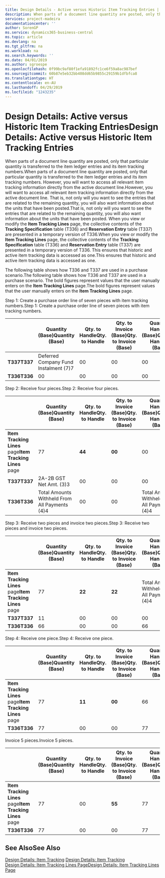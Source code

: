 ```yaml
---
title: Design Details - Active versus Historic Item Tracking Entries | Microsoft Docs
description: When parts of a document line quantity are posted, only that particular quantity is transferred to the item ledger entries and its item tracking numbers. However, you will want to access all relevant item tracking information directly from the active document line. That is, not only will you want to see the entries that are related to the remaining quantity, you will also want information about the units that have been posted. When you view or modify the **Item Tracking Lines** page, the collective contents of the **Tracking Specification** table (T336) and **Reservation Entry** table (T337) are presented in a temporary version of T336. This ensures that historic and active item tracking data is accessed as one.
services: project-madeira
documentationcenter: ''
author: SorenGP
ms.service: dynamics365-business-central
ms.topic: article
ms.devlang: na
ms.tgt_pltfrm: na
ms.workload: na
ms.search.keywords: ''
ms.date: 04/01/2019
ms.author: sgroespe
ms.openlocfilehash: 0f99bc9af80f1efa91892fc1ce6f59a8ac987bef
ms.sourcegitcommit: 60b87e5eb32bb408dd65b9855c29159b1dfbfca8
ms.translationtype: HT
ms.contentlocale: en-AU
ms.lasthandoff: 04/29/2019
ms.locfileid: "1243235"
---
```

# <a name="design-details-active-versus-historic-item-tracking-entries"></a><span data-ttu-id="2006f-107">Design Details: Active versus Historic Item Tracking Entries</span><span class="sxs-lookup"><span data-stu-id="2006f-107">Design Details: Active versus Historic Item Tracking Entries</span></span>
<span data-ttu-id="2006f-108">When parts of a document line quantity are posted, only that particular quantity is transferred to the item ledger entries and its item tracking numbers.</span><span class="sxs-lookup"><span data-stu-id="2006f-108">When parts of a document line quantity are posted, only that particular quantity is transferred to the item ledger entries and its item tracking numbers.</span></span> <span data-ttu-id="2006f-109">However, you will want to access all relevant item tracking information directly from the active document line.</span><span class="sxs-lookup"><span data-stu-id="2006f-109">However, you will want to access all relevant item tracking information directly from the active document line.</span></span> <span data-ttu-id="2006f-110">That is, not only will you want to see the entries that are related to the remaining quantity, you will also want information about the units that have been posted.</span><span class="sxs-lookup"><span data-stu-id="2006f-110">That is, not only will you want to see the entries that are related to the remaining quantity, you will also want information about the units that have been posted.</span></span> <span data-ttu-id="2006f-111">When you view or modify the **Item Tracking Lines** page, the collective contents of the **Tracking Specification** table (T336) and **Reservation Entry** table (T337) are presented in a temporary version of T336.</span><span class="sxs-lookup"><span data-stu-id="2006f-111">When you view or modify the **Item Tracking Lines** page, the collective contents of the **Tracking Specification** table (T336) and **Reservation Entry** table (T337) are presented in a temporary version of T336.</span></span> <span data-ttu-id="2006f-112">This ensures that historic and active item tracking data is accessed as one.</span><span class="sxs-lookup"><span data-stu-id="2006f-112">This ensures that historic and active item tracking data is accessed as one.</span></span>  

 <span data-ttu-id="2006f-113">The following table shows how T336 and T337 are used in a purchase scenario.</span><span class="sxs-lookup"><span data-stu-id="2006f-113">The following table shows how T336 and T337 are used in a purchase scenario.</span></span> <span data-ttu-id="2006f-114">The bold figures represent values that the user manually enters on the **Item Tracking Lines** page.</span><span class="sxs-lookup"><span data-stu-id="2006f-114">The bold figures represent values that the user manually enters on the **Item Tracking Lines** page.</span></span>  

 <span data-ttu-id="2006f-115">Step 1: Create a purchase order line of seven pieces with item tracking numbers.</span><span class="sxs-lookup"><span data-stu-id="2006f-115">Step 1: Create a purchase order line of seven pieces with item tracking numbers.</span></span>  

||<span data-ttu-id="2006f-116">**Quantity (Base)**</span><span class="sxs-lookup"><span data-stu-id="2006f-116">**Quantity (Base)**</span></span>|<span data-ttu-id="2006f-117">**Qty. to Handle**</span><span class="sxs-lookup"><span data-stu-id="2006f-117">**Qty. to Handle**</span></span>|<span data-ttu-id="2006f-118">**Qty. to Invoice (Base)**</span><span class="sxs-lookup"><span data-stu-id="2006f-118">**Qty. to Invoice (Base)**</span></span>|<span data-ttu-id="2006f-119">**Quantity Handled (Base)**</span><span class="sxs-lookup"><span data-stu-id="2006f-119">**Quantity Handled (Base)**</span></span>|<span data-ttu-id="2006f-120">**Quantity Invoiced (Base)**</span><span class="sxs-lookup"><span data-stu-id="2006f-120">**Quantity Invoiced (Base)**</span></span>|  
|-|----------------------------------------------|--------------------------------------------|------------------------------------------------------|-------------------------------------------------------|--------------------------------------------------------|  
|<span data-ttu-id="2006f-121">**T337**</span><span class="sxs-lookup"><span data-stu-id="2006f-121">**T337**</span></span>|<span data-ttu-id="2006f-122">Deferred Company Fund Instalment (7)</span><span class="sxs-lookup"><span data-stu-id="2006f-122">7</span></span>|<span data-ttu-id="2006f-123">0</span><span class="sxs-lookup"><span data-stu-id="2006f-123">0</span></span>|<span data-ttu-id="2006f-124">0</span><span class="sxs-lookup"><span data-stu-id="2006f-124">0</span></span>|<span data-ttu-id="2006f-125">0</span><span class="sxs-lookup"><span data-stu-id="2006f-125">0</span></span>|<span data-ttu-id="2006f-126">0</span><span class="sxs-lookup"><span data-stu-id="2006f-126">0</span></span>|  
|<span data-ttu-id="2006f-127">**T336**</span><span class="sxs-lookup"><span data-stu-id="2006f-127">**T336**</span></span>|<span data-ttu-id="2006f-128">0</span><span class="sxs-lookup"><span data-stu-id="2006f-128">0</span></span>|<span data-ttu-id="2006f-129">0</span><span class="sxs-lookup"><span data-stu-id="2006f-129">0</span></span>|<span data-ttu-id="2006f-130">0</span><span class="sxs-lookup"><span data-stu-id="2006f-130">0</span></span>|<span data-ttu-id="2006f-131">0</span><span class="sxs-lookup"><span data-stu-id="2006f-131">0</span></span>|<span data-ttu-id="2006f-132">0</span><span class="sxs-lookup"><span data-stu-id="2006f-132">0</span></span>|  

 <span data-ttu-id="2006f-133">Step 2: Receive four pieces.</span><span class="sxs-lookup"><span data-stu-id="2006f-133">Step 2: Receive four pieces.</span></span>  

||<span data-ttu-id="2006f-134">**Quantity (Base)**</span><span class="sxs-lookup"><span data-stu-id="2006f-134">**Quantity (Base)**</span></span>|<span data-ttu-id="2006f-135">**Qty. to Handle**</span><span class="sxs-lookup"><span data-stu-id="2006f-135">**Qty. to Handle**</span></span>|<span data-ttu-id="2006f-136">**Qty. to Invoice (Base)**</span><span class="sxs-lookup"><span data-stu-id="2006f-136">**Qty. to Invoice (Base)**</span></span>|<span data-ttu-id="2006f-137">**Quantity Handled (Base)**</span><span class="sxs-lookup"><span data-stu-id="2006f-137">**Quantity Handled (Base)**</span></span>|<span data-ttu-id="2006f-138">**Quantity Invoiced (Base)**</span><span class="sxs-lookup"><span data-stu-id="2006f-138">**Quantity Invoiced (Base)**</span></span>|  
|-|----------------------------------------------|--------------------------------------------|------------------------------------------------------|-------------------------------------------------------|--------------------------------------------------------|  
|<span data-ttu-id="2006f-139">**Item Tracking Lines** page</span><span class="sxs-lookup"><span data-stu-id="2006f-139">**Item Tracking Lines** page</span></span>|<span data-ttu-id="2006f-140">7</span><span class="sxs-lookup"><span data-stu-id="2006f-140">7</span></span>|<span data-ttu-id="2006f-141">**4**</span><span class="sxs-lookup"><span data-stu-id="2006f-141">**4**</span></span>|<span data-ttu-id="2006f-142">**0**</span><span class="sxs-lookup"><span data-stu-id="2006f-142">**0**</span></span>|<span data-ttu-id="2006f-143">0</span><span class="sxs-lookup"><span data-stu-id="2006f-143">0</span></span>|<span data-ttu-id="2006f-144">0</span><span class="sxs-lookup"><span data-stu-id="2006f-144">0</span></span>|  
|<span data-ttu-id="2006f-145">**T337**</span><span class="sxs-lookup"><span data-stu-id="2006f-145">**T337**</span></span>|<span data-ttu-id="2006f-146">2A-2B GST Net Amt. (3)</span><span class="sxs-lookup"><span data-stu-id="2006f-146">3</span></span>|<span data-ttu-id="2006f-147">0</span><span class="sxs-lookup"><span data-stu-id="2006f-147">0</span></span>|<span data-ttu-id="2006f-148">0</span><span class="sxs-lookup"><span data-stu-id="2006f-148">0</span></span>|<span data-ttu-id="2006f-149">0</span><span class="sxs-lookup"><span data-stu-id="2006f-149">0</span></span>|<span data-ttu-id="2006f-150">0</span><span class="sxs-lookup"><span data-stu-id="2006f-150">0</span></span>|  
|<span data-ttu-id="2006f-151">**T336**</span><span class="sxs-lookup"><span data-stu-id="2006f-151">**T336**</span></span>|<span data-ttu-id="2006f-152">Total Amounts Withheld From All Payments (4)</span><span class="sxs-lookup"><span data-stu-id="2006f-152">4</span></span>|<span data-ttu-id="2006f-153">0</span><span class="sxs-lookup"><span data-stu-id="2006f-153">0</span></span>|<span data-ttu-id="2006f-154">0</span><span class="sxs-lookup"><span data-stu-id="2006f-154">0</span></span>|<span data-ttu-id="2006f-155">Total Amounts Withheld From All Payments (4)</span><span class="sxs-lookup"><span data-stu-id="2006f-155">4</span></span>|<span data-ttu-id="2006f-156">0</span><span class="sxs-lookup"><span data-stu-id="2006f-156">0</span></span>|  

 <span data-ttu-id="2006f-157">Step 3: Receive two pieces and invoice two pieces.</span><span class="sxs-lookup"><span data-stu-id="2006f-157">Step 3: Receive two pieces and invoice two pieces.</span></span>  

||<span data-ttu-id="2006f-158">**Quantity (Base)**</span><span class="sxs-lookup"><span data-stu-id="2006f-158">**Quantity (Base)**</span></span>|<span data-ttu-id="2006f-159">**Qty. to Handle**</span><span class="sxs-lookup"><span data-stu-id="2006f-159">**Qty. to Handle**</span></span>|<span data-ttu-id="2006f-160">**Qty. to Invoice (Base)**</span><span class="sxs-lookup"><span data-stu-id="2006f-160">**Qty. to Invoice (Base)**</span></span>|<span data-ttu-id="2006f-161">**Quantity Handled (Base)**</span><span class="sxs-lookup"><span data-stu-id="2006f-161">**Quantity Handled (Base)**</span></span>|<span data-ttu-id="2006f-162">**Quantity Invoiced (Base)**</span><span class="sxs-lookup"><span data-stu-id="2006f-162">**Quantity Invoiced (Base)**</span></span>|  
|-|----------------------------------------------|--------------------------------------------|------------------------------------------------------|-------------------------------------------------------|--------------------------------------------------------|  
|<span data-ttu-id="2006f-163">**Item Tracking Lines** page</span><span class="sxs-lookup"><span data-stu-id="2006f-163">**Item Tracking Lines** page</span></span>|<span data-ttu-id="2006f-164">7</span><span class="sxs-lookup"><span data-stu-id="2006f-164">7</span></span>|<span data-ttu-id="2006f-165">**2**</span><span class="sxs-lookup"><span data-stu-id="2006f-165">**2**</span></span>|<span data-ttu-id="2006f-166">**2**</span><span class="sxs-lookup"><span data-stu-id="2006f-166">**2**</span></span>|<span data-ttu-id="2006f-167">Total Amounts Withheld From All Payments (4)</span><span class="sxs-lookup"><span data-stu-id="2006f-167">4</span></span>|<span data-ttu-id="2006f-168">0</span><span class="sxs-lookup"><span data-stu-id="2006f-168">0</span></span>|  
|<span data-ttu-id="2006f-169">**T337**</span><span class="sxs-lookup"><span data-stu-id="2006f-169">**T337**</span></span>|<span data-ttu-id="2006f-170">1</span><span class="sxs-lookup"><span data-stu-id="2006f-170">1</span></span>|<span data-ttu-id="2006f-171">0</span><span class="sxs-lookup"><span data-stu-id="2006f-171">0</span></span>|<span data-ttu-id="2006f-172">0</span><span class="sxs-lookup"><span data-stu-id="2006f-172">0</span></span>|<span data-ttu-id="2006f-173">0</span><span class="sxs-lookup"><span data-stu-id="2006f-173">0</span></span>|<span data-ttu-id="2006f-174">0</span><span class="sxs-lookup"><span data-stu-id="2006f-174">0</span></span>|  
|<span data-ttu-id="2006f-175">**T336**</span><span class="sxs-lookup"><span data-stu-id="2006f-175">**T336**</span></span>|<span data-ttu-id="2006f-176">6</span><span class="sxs-lookup"><span data-stu-id="2006f-176">6</span></span>|<span data-ttu-id="2006f-177">0</span><span class="sxs-lookup"><span data-stu-id="2006f-177">0</span></span>|<span data-ttu-id="2006f-178">0</span><span class="sxs-lookup"><span data-stu-id="2006f-178">0</span></span>|<span data-ttu-id="2006f-179">6</span><span class="sxs-lookup"><span data-stu-id="2006f-179">6</span></span>|<span data-ttu-id="2006f-180">2</span><span class="sxs-lookup"><span data-stu-id="2006f-180">2</span></span>|  

 <span data-ttu-id="2006f-181">Step 4: Receive one piece.</span><span class="sxs-lookup"><span data-stu-id="2006f-181">Step 4: Receive one piece.</span></span>  

||<span data-ttu-id="2006f-182">**Quantity (Base)**</span><span class="sxs-lookup"><span data-stu-id="2006f-182">**Quantity (Base)**</span></span>|<span data-ttu-id="2006f-183">**Qty. to Handle**</span><span class="sxs-lookup"><span data-stu-id="2006f-183">**Qty. to Handle**</span></span>|<span data-ttu-id="2006f-184">**Qty. to Invoice (Base)**</span><span class="sxs-lookup"><span data-stu-id="2006f-184">**Qty. to Invoice (Base)**</span></span>|<span data-ttu-id="2006f-185">**Quantity Handled (Base)**</span><span class="sxs-lookup"><span data-stu-id="2006f-185">**Quantity Handled (Base)**</span></span>|<span data-ttu-id="2006f-186">**Quantity Invoiced (Base)**</span><span class="sxs-lookup"><span data-stu-id="2006f-186">**Quantity Invoiced (Base)**</span></span>|  
|-|----------------------------------------------|--------------------------------------------|------------------------------------------------------|-------------------------------------------------------|--------------------------------------------------------|  
|<span data-ttu-id="2006f-187">**Item Tracking Lines** page</span><span class="sxs-lookup"><span data-stu-id="2006f-187">**Item Tracking Lines** page</span></span>|<span data-ttu-id="2006f-188">7</span><span class="sxs-lookup"><span data-stu-id="2006f-188">7</span></span>|<span data-ttu-id="2006f-189">**1**</span><span class="sxs-lookup"><span data-stu-id="2006f-189">**1**</span></span>|<span data-ttu-id="2006f-190">**0**</span><span class="sxs-lookup"><span data-stu-id="2006f-190">**0**</span></span>|<span data-ttu-id="2006f-191">6</span><span class="sxs-lookup"><span data-stu-id="2006f-191">6</span></span>|<span data-ttu-id="2006f-192">2</span><span class="sxs-lookup"><span data-stu-id="2006f-192">2</span></span>|  
|<span data-ttu-id="2006f-193">**T336**</span><span class="sxs-lookup"><span data-stu-id="2006f-193">**T336**</span></span>|<span data-ttu-id="2006f-194">7</span><span class="sxs-lookup"><span data-stu-id="2006f-194">7</span></span>|<span data-ttu-id="2006f-195">0</span><span class="sxs-lookup"><span data-stu-id="2006f-195">0</span></span>|<span data-ttu-id="2006f-196">0</span><span class="sxs-lookup"><span data-stu-id="2006f-196">0</span></span>|<span data-ttu-id="2006f-197">7</span><span class="sxs-lookup"><span data-stu-id="2006f-197">7</span></span>|<span data-ttu-id="2006f-198">2</span><span class="sxs-lookup"><span data-stu-id="2006f-198">2</span></span>|  

 <span data-ttu-id="2006f-199">Invoice 5 pieces.</span><span class="sxs-lookup"><span data-stu-id="2006f-199">Invoice 5 pieces.</span></span>  

||<span data-ttu-id="2006f-200">**Quantity (Base)**</span><span class="sxs-lookup"><span data-stu-id="2006f-200">**Quantity (Base)**</span></span>|<span data-ttu-id="2006f-201">**Qty. to Handle**</span><span class="sxs-lookup"><span data-stu-id="2006f-201">**Qty. to Handle**</span></span>|<span data-ttu-id="2006f-202">**Qty. to Invoice (Base)**</span><span class="sxs-lookup"><span data-stu-id="2006f-202">**Qty. to Invoice (Base)**</span></span>|<span data-ttu-id="2006f-203">**Quantity Handled (Base)**</span><span class="sxs-lookup"><span data-stu-id="2006f-203">**Quantity Handled (Base)**</span></span>|<span data-ttu-id="2006f-204">**Quantity Invoiced (Base)**</span><span class="sxs-lookup"><span data-stu-id="2006f-204">**Quantity Invoiced (Base)**</span></span>|  
|-|----------------------------------------------|--------------------------------------------|------------------------------------------------------|-------------------------------------------------------|--------------------------------------------------------|  
|<span data-ttu-id="2006f-205">**Item Tracking Lines** page</span><span class="sxs-lookup"><span data-stu-id="2006f-205">**Item Tracking Lines** page</span></span>|<span data-ttu-id="2006f-206">7</span><span class="sxs-lookup"><span data-stu-id="2006f-206">7</span></span>|<span data-ttu-id="2006f-207">0</span><span class="sxs-lookup"><span data-stu-id="2006f-207">0</span></span>|<span data-ttu-id="2006f-208">**5**</span><span class="sxs-lookup"><span data-stu-id="2006f-208">**5**</span></span>|<span data-ttu-id="2006f-209">7</span><span class="sxs-lookup"><span data-stu-id="2006f-209">7</span></span>|<span data-ttu-id="2006f-210">2</span><span class="sxs-lookup"><span data-stu-id="2006f-210">2</span></span>|  
|<span data-ttu-id="2006f-211">**T336**</span><span class="sxs-lookup"><span data-stu-id="2006f-211">**T336**</span></span>|<span data-ttu-id="2006f-212">7</span><span class="sxs-lookup"><span data-stu-id="2006f-212">7</span></span>|<span data-ttu-id="2006f-213">0</span><span class="sxs-lookup"><span data-stu-id="2006f-213">0</span></span>|<span data-ttu-id="2006f-214">0</span><span class="sxs-lookup"><span data-stu-id="2006f-214">0</span></span>|<span data-ttu-id="2006f-215">7</span><span class="sxs-lookup"><span data-stu-id="2006f-215">7</span></span>|<span data-ttu-id="2006f-216">7</span><span class="sxs-lookup"><span data-stu-id="2006f-216">7</span></span>|  

## <a name="see-also"></a><span data-ttu-id="2006f-217">See Also</span><span class="sxs-lookup"><span data-stu-id="2006f-217">See Also</span></span>  
 <span data-ttu-id="2006f-218">[Design Details: Item Tracking](design-details-item-tracking.md) </span><span class="sxs-lookup"><span data-stu-id="2006f-218">[Design Details: Item Tracking](design-details-item-tracking.md) </span></span>  
 [<span data-ttu-id="2006f-219">Design Details: Item Tracking Lines Page</span><span class="sxs-lookup"><span data-stu-id="2006f-219">Design Details: Item Tracking Lines Page</span></span>](design-details-item-tracking-lines-window.md)
